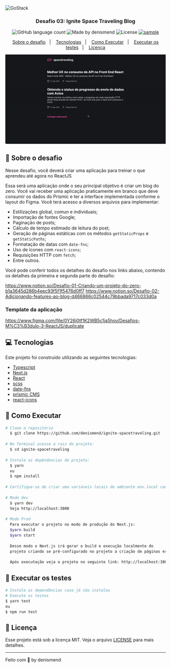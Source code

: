 <img alt="GoStack" src="https://repository-images.githubusercontent.com/346402665/17e19380-840e-11eb-86b6-5475e99b6392" />

<h3 align="center">
  Desafio 03: Ignite Space Traveling Blog
</h3>

<p align="center">
  <img alt="GitHub language count" src="https://img.shields.io/github/languages/count/denismend/ignite-spacetraveling?color=%2304D361">

  <img alt="Made by denismend" src="https://img.shields.io/badge/made%20by-denismend-%2304D361">

  <img alt="License" src="https://img.shields.io/badge/license-MIT-%2304D361">

  <a href="https://github.com/Rocketseat/bootcamp-gostack-desafios/stargazers">
    <img alt="sample" src="https://img.shields.io/github/stars/denismend/gostack-fundamentos-reactjs?style=social">
  </a>
</p>

<p align="center">
  <a href="#rocket-sobre-o-desafio">Sobre o desafio</a>&nbsp;&nbsp;&nbsp;|&nbsp;&nbsp;&nbsp;
  <a href="#computer-tecnologias">Tecnologias</a>&nbsp;&nbsp;&nbsp;|&nbsp;&nbsp;&nbsp;
  <a href="#construction_worker-como-executar">Como Executar</a>&nbsp;&nbsp;&nbsp;|&nbsp;&nbsp;&nbsp;
  <a href="#test_tube-executar-os-testes">Executar os testes</a>&nbsp;&nbsp;&nbsp;|&nbsp;&nbsp;&nbsp;
  <a href="#memo-licença">Licença</a>
</p>

<p align="center">
  <img src=".github/sample.gif" alt="sample"/>
</p>

## :rocket: Sobre o desafio

Nesse desafio, você deverá criar uma aplicação para treinar o que aprendeu até agora no ReactJS

Essa será uma aplicação onde o seu principal objetivo é criar um blog do zero. Você vai receber uma aplicação praticamente em branco que deve consumir os dados do Prismic e ter a interface implementada conforme o layout do Figma. Você terá acesso a diversos arquivos para implementar:

- Estilizações global, comun e individuais;
- Importação de fontes Google;
- Paginação de posts;
- Cálculo de tempo estimado de leitura do post;
- Geração de páginas estáticas com os métodos `getStaticProps` e `getStaticPaths`;
- Formatação de datas com `date-fns`;
- Uso de ícones com `react-icons`;
- Requisições HTTP com `fetch`;
- Entre outros.

Você pode conferir todos os detalhes do desafio nos links abaixo, contendo os detalhes da primeira e segunda parte do desafio:

https://www.notion.so/Desafio-01-Criando-um-projeto-do-zero-b1a3645d286b4eec93f5f1f5476d0ff7
https://www.notion.so/Desafio-02-Adicionando-features-ao-blog-d466866c02544c79bbada9717c033d0a

### Template da aplicação

https://www.figma.com/file/0Y26j0tf1K2WB5c1ja5hov/Desafios-M%C3%B3dulo-3-ReactJS/duplicate

## :computer: Tecnologias
Este projeto foi construído utilizando as seguintes tecnologias:

* [Typescript](https://www.typescriptlang.org/)
* [Next.js](https://nextjs.org/)
* [React](https://reactjs.org/)
* [scss](https://sass-lang.com/)
* [date-fns](https://date-fns.org/)
* [prismic CMS](https://prismic.io/)
* [react-icons](https://react-icons.github.io/react-icons/)


## :construction_worker: Como Executar
```bash
# Clone o repositório
  $ git clone https://github.com/denismend/ignite-spacetraveling.git

# No Terminal acesse a raiz do projeto:
  $ cd ignite-spacetraveling
  
# Instale as depêndencias do projeto:
  $ yarn
  ou 
  $ npm install
   
# Certifique-se de criar uma variáveis locais de ambiente env.local com base no arquivo env.sample

# Modo dev
  $ yarn dev
  Veja http://localhost:3000
  
# Modo Prod
  Para executar o projeto no modo de produção do Next.js:
  $yarn build
  $yarn start
  
  Desse modo o Next.js irá gerar o build e execução localmente do 
  projeto criando se pré-configurado no projeto a criação de páginas estáticas
  
  Após executação veja o projeto no seguinte link: http://localhost:3000
```

## :test_tube: Executar os testes
```bash
# Instale as dependências caso já não instalou
# Execute os testes
$ yarn test
ou
$ npm run test
```

## :memo: Licença

Esse projeto está sob a licença MIT. Veja o arquivo [LICENSE](LICENSE) para mais detalhes.

---

Feito com 💜 by denismend
